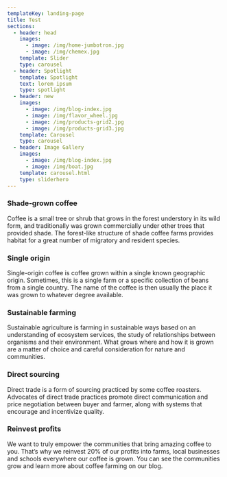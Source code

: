 ```yaml
---
templateKey: landing-page
title: Test
sections:
  - header: head
    images:
      - image: /img/home-jumbotron.jpg
      - image: /img/chemex.jpg
    template: Slider
    type: carousel
  - header: Spotlight
    template: Spotlight
    text: lorem ipsum
    type: spotlight
  - header: new
    images:
      - image: /img/blog-index.jpg
      - image: /img/flavor_wheel.jpg
      - image: /img/products-grid2.jpg
      - image: /img/products-grid3.jpg
    template: Carousel
    type: carousel
  - header: Image Gallery
    images:
      - image: /img/blog-index.jpg
      - image: /img/boat.jpg
    template: carousel.html
    type: sliderhero
---
```

### Shade-grown coffee
Coffee is a small tree or shrub that grows in the forest understory in its wild form, and traditionally was grown commercially under other trees that provided shade. The forest-like structure of shade coffee farms provides habitat for a great number of migratory and resident species.

### Single origin
Single-origin coffee is coffee grown within a single known geographic origin. Sometimes, this is a single farm or a specific collection of beans from a single country. The name of the coffee is then usually the place it was grown to whatever degree available.

### Sustainable farming
Sustainable agriculture is farming in sustainable ways based on an understanding of ecosystem services, the study of relationships between organisms and their environment. What grows where and how it is grown are a matter of choice and careful consideration for nature and communities.

### Direct sourcing
Direct trade is a form of sourcing practiced by some coffee roasters. Advocates of direct trade practices promote direct communication and price negotiation between buyer and farmer, along with systems that encourage and incentivize quality.

### Reinvest profits
We want to truly empower the communities that bring amazing coffee to you. That’s why we reinvest 20% of our profits into farms, local businesses and schools everywhere our coffee is grown. You can see the communities grow and learn more about coffee farming on our blog.
